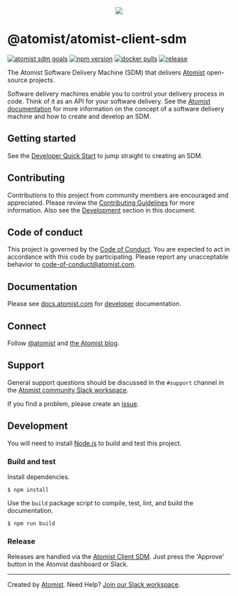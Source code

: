 <p align="center">
  <img src="https://images.atomist.com/sdm/SDM-Logo-Dark.png">
</p>

# @atomist/atomist-client-sdm

[![atomist sdm goals](https://badge.atomist.com/T29E48P34/atomist/atomist-client-sdm/90953f8f-ef11-4066-a043-cb599ee04f06)](https://app.atomist.com/workspace/T29E48P34)
[![npm version](https://img.shields.io/npm/v/@atomist/atomist-client-sdm.svg)](https://www.npmjs.com/package/@atomist/atomist-client-sdm)
[![docker pulls](https://img.shields.io/docker/pulls/atomist/atomist-client-sdm.svg)](https://hub.docker.com/r/atomist/atomist-client-sdm)
[![release](https://img.shields.io/github/release/atomist/atomist-client-sdm.svg)](https://github.com/atomist/atomist-client-sdm/releases/latest)

The Atomist Software Delivery Machine (SDM) that delivers
[Atomist][atomist] open-source projects.

Software delivery machines enable you to control your delivery process
in code.  Think of it as an API for your software delivery.  See the
[Atomist documentation][atomist-doc] for more information on the
concept of a software delivery machine and how to create and develop
an SDM.

[atomist-doc]: https://docs.atomist.com/ (Atomist Documentation)

## Getting started

See the [Developer Quick Start][atomist-quick] to jump straight to
creating an SDM.

[atomist-quick]: https://docs.atomist.com/quick-start/ (Atomist - Developer Quick Start)

## Contributing

Contributions to this project from community members are encouraged
and appreciated. Please review the [Contributing
Guidelines](CONTRIBUTING.md) for more information. Also see the
[Development](#development) section in this document.

## Code of conduct

This project is governed by the [Code of
Conduct](CODE_OF_CONDUCT.md). You are expected to act in accordance
with this code by participating. Please report any unacceptable
behavior to code-of-conduct@atomist.com.

## Documentation

Please see [docs.atomist.com][atomist-doc] for
[developer][atomist-doc-sdm] documentation.

[atomist-doc-sdm]: https://docs.atomist.com/developer/sdm/ (Atomist Documentation - SDM Developer)

## Connect

Follow [@atomist][atomist-twitter] and [the Atomist blog][atomist-blog].

[atomist-twitter]: https://twitter.com/atomist (Atomist on Twitter)
[atomist-blog]: https://blog.atomist.com/ (The Official Atomist Blog)

## Support

General support questions should be discussed in the `#support`
channel in the [Atomist community Slack workspace][slack].

If you find a problem, please create an [issue][].

[issue]: https://github.com/atomist/atomist-client-sdm/issues

## Development

You will need to install [Node.js][node] to build and test this
project.

[node]: https://nodejs.org/ (Node.js)

### Build and test

Install dependencies.

```
$ npm install
```

Use the `build` package script to compile, test, lint, and build the
documentation.

```
$ npm run build
```

### Release

Releases are handled via the [Atomist Client SDM][atomist-client-sdm].  Just press
the 'Approve' button in the Atomist dashboard or Slack.

[atomist-client-sdm]: https://github.com/atomist/atomist-client-sdm (Atomist Client Software Delivery Machine)

---

Created by [Atomist][atomist].
Need Help?  [Join our Slack workspace][slack].

[atomist]: https://atomist.com/ (Atomist - How Teams Deliver Software)
[slack]: https://join.atomist.com/ (Atomist Community Slack)
